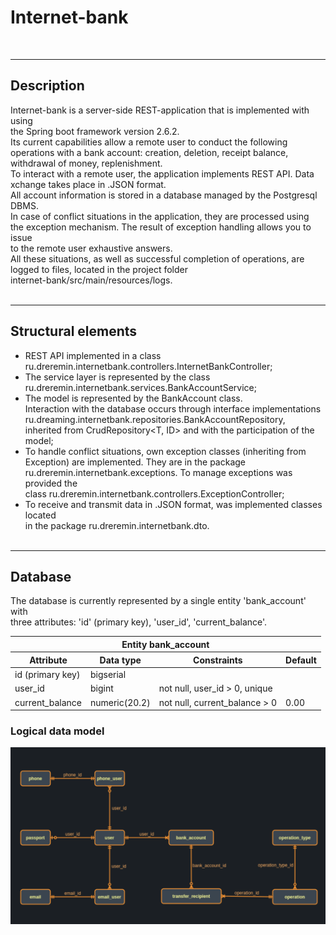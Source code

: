 # Internet-bank
<br>
<hr>

## Description
Internet-bank is a server-side REST-application that is implemented with using<br> 
the Spring boot framework version 2.6.2.<br>
Its current capabilities allow a remote user to conduct the following<br> 
operations with a bank account: creation, deletion, receipt balance,<br>
withdrawal of money, replenishment.<br>
To interact with a remote user, the application implements REST API. Data<br>
xchange takes place in .JSON format.<br>
All account information is stored in a database managed by the Postgresql DBMS.<br>
In case of conflict situations in the application, they are processed using<br>
the exception mechanism. The result of exception handling allows you to issue<br> 
to the remote user exhaustive answers.<br>
All these situations, as well as successful completion of operations, are<br> 
logged to files, located in the project folder<br> 
internet-bank/src/main/resources/logs.<br><br> 
<hr>

## Structural elements

* REST API implemented in a class<br>
  ru.dreremin.internetbank.controllers.InternetBankController;
* The service layer is represented by the class<br>
  ru.dreremin.internetbank.services.BankAccountService;
* The model is represented by the BankAccount class.<br>
  Interaction with the database occurs through interface implementations<br>
  ru.dreaming.internetbank.repositories.BankAccountRepository,<br>
  inherited from CrudRepository<T, ID> and with the participation of the model;<br>
* To handle conflict situations, own exception classes (inheriting from<br>
  Exception) are implemented. They are in the package<br> 
  ru.dreremin.internetbank.exceptions. To manage exceptions was provided the<br>
  class ru.dreremin.internetbank.controllers.ExceptionController;
* To receive and transmit data in .JSON format, was implemented classes located<br> 
  in the package ru.dreremin.internetbank.dto.<br><br>
<hr>

## Database
The database is currently represented by a single entity 'bank_account' with<br> 
three attributes: 'id' (primary key), 'user_id', 'current_balance'.<br>

<table>
    <thread>
        <tr>
            <th colspan="4">Entity bank_account</th>
        </tr>
        <tr>
            <th>Attribute</th>
            <th>Data type</th>
            <th>Constraints</th>
            <th>Default</th>
        </tr>
    </thread>
    <tbody>
    <tr>
        <td>id (primary key)</td>
        <td>bigserial</td>
        <td></td>
        <td></td>
    </tr>
    <tr>
        <td>user_id</td>
        <td>bigint</td>
        <td>not null, user_id > 0, unique</td>
        <td></td>
    </tr>
    <tr>
        <td>current_balance</td>
        <td>numeric(20.2)</td>
        <td>not null, current_balance > 0</td>
        <td>0.00</td>
    </tr>
    </tbody>
</table>

### Logical data model
![diagram](screenshots/dlm.png)

